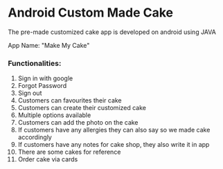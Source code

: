 # Android Custom Made Cake

The pre-made customized cake app is developed on android using JAVA 

App Name: "Make My Cake"

<h3> Functionalities: </h3>

1. Sign in with google
2. Forgot Password
3. Sign out
4. Customers can favourites their cake
5. Customers can create their customized cake
6. Multiple options available 
7. Customers can add the photo on the cake
8. If customers have any allergies they can also say so we made cake accordingly 
9. If customers have any notes for cake shop, they also write it in app
10. There are some cakes for reference
11. Order cake via cards
